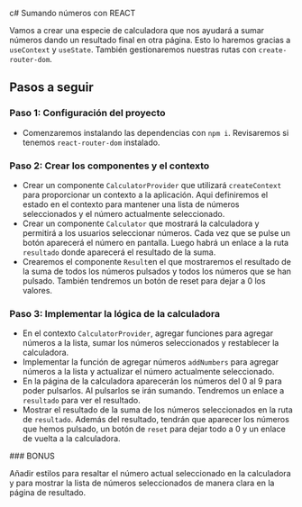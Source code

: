 c# Sumando números con REACT

Vamos a crear una especie de calculadora que nos ayudará a sumar números dando un resultado final en otra página. Esto lo haremos gracias a `useContext` y `useState`. También gestionaremos nuestras rutas con `create-router-dom`. 

## Pasos a seguir

### Paso 1: Configuración del proyecto
- Comenzaremos instalando las dependencias con `npm i`. Revisaremos si tenemos `react-router-dom` instalado. 

### Paso 2: Crear los componentes y el contexto
- Crear un componente `CalculatorProvider` que utilizará `createContext` para proporcionar un contexto a la aplicación. Aqui definiremos el estado en el contexto para mantener una lista de números seleccionados y el número actualmente seleccionado.
- Crear un componente `Calculator` que mostrará la calculadora y permitirá a los usuarios seleccionar números.
Cada vez que se pulse un botón aparecerá el número en pantalla. Luego habrá un enlace a la ruta `resultado` donde aparecerá el resultado de la suma.
- Crearemos el componente `Result`en el que mostraremos el resultado de la suma de todos los números pulsados y todos los números que se han pulsado. También tendremos un botón de reset para dejar a 0 los valores. 

### Paso 3: Implementar la lógica de la calculadora
- En el contexto `CalculatorProvider`, agregar funciones para agregar números a la lista, sumar los números seleccionados y restablecer la calculadora.
- Implementar la función de agregar números `addNumbers` para agregar números a la lista y actualizar el número actualmente seleccionado.
- En la página de la calculadora aparecerán los números del 0 al 9 para poder pulsarlos. Al pulsarlos se irán sumando. Tendremos un enlace a `resultado` para ver el resultado. 
- Mostrar el resultado de la suma de los números seleccionados en la ruta de `resultado`. Además del resultado, tendrán que aparecer los números que hemos pulsado, un botón de `reset` para dejar todo a 0 y un enlace de vuelta a la calculadora.

### BONUS

Añadir estilos para resaltar el número actual seleccionado en la calculadora y para mostrar la lista de números seleccionados de manera clara en la página de resultado.




 